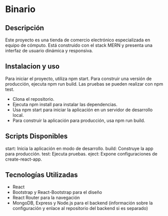 # Binario

## Descripción

Este proyecto es una tienda de comercio electrónico especializada en equipo de cómputo. Está construido con el stack MERN y presenta una interfaz de usuario dinámica y responsiva.

## Instalacion y uso

Para iniciar el proyecto, utiliza npm start. Para construir una versión de producción, ejecuta npm run build. Las pruebas se pueden realizar con npm test.

* Clona el repositorio.
* Ejecuta npm install para instalar las dependencias.
* Usa npm start para iniciar la aplicación en un servidor de desarrollo local.
* Para construir la aplicación para producción, usa npm run build.

## Scripts Disponibles

start: Inicia la aplicación en modo de desarrollo.
build: Construye la app para producción.
test: Ejecuta pruebas.
eject: Expone configuraciones de create-react-app.

## Tecnologías Utilizadas

* React
* Bootstrap y React-Bootstrap para el diseño
* React Router para la navegación
* MongoDB, Express y Node.js para el backend (información sobre la configuración y enlace al repositorio del backend si es separado)